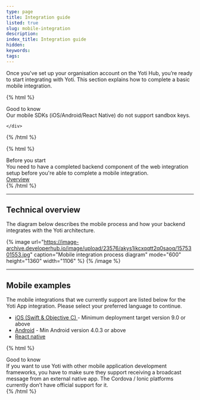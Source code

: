 ```yaml
---
type: page
title: Integration guide
listed: true
slug: mobile-integration
description: 
index_title: Integration guide
hidden: 
keywords: 
tags: 
---
```


Once you've set up your organisation account on the Yoti Hub, you’re ready to start integrating with Yoti. This section explains how to complete a basic mobile integration.

{% html %}
<div class="alert-GTK">
    <div class="alert-title" id="GTK">
        Good to know
    </div>
    <div class="alert-text">
Our mobile SDKs (iOS/Android/React Native) do not support sandbox keys.    </div>
    <div class="alert-links"> 
      
    </div>
</div>
{% /html %}

{% html %}
<div class="alert-BYS">
   <div class="alert-title" id="BYS">
      Before you start
   </div>
   <div class="alert-text" >
      You need to have a completed backend component of the web integration setup before you're able to complete a mobile integration.
   </div>
   <div class="alert-links"> 
         <a  target="_self" href="https://developers.yoti.com/digital-id/integration-guide">Overview</a>
   </div>
</div>
{% /html %}

---

## Technical overview

The diagram below describes the mobile process and how your backend integrates with the Yoti architecture.

{% image url="https://image-archive.developerhub.io/image/upload/23576/akys1ikcxqqtt2q0saoq/1575301553.jpg" caption="Mobile integration process diagram" mode="600" height="1360" width="1106" %}
{% /image %}

---

## Mobile examples

The mobile integrations that we currently support are listed below for the Yoti App integration. Please select your preferred language to continue.

- [iOS (Swift & Objective C) ](https://github.com/getyoti/ios-sdk-button)- Minimum deployment target version 9.0 or above
- [Android](https://github.com/getyoti/android-sdk-button) - Min Android version 4.0.3 or above
- [React native](https://github.com/getyoti/react-native-sdk-button)

{% html %}
<div class="alert-GTK">
    <div class="alert-title" id="GTK">
        Good to know
    </div>
    <div class="alert-text">
If you want to use Yoti with other mobile application development frameworks, you have to make sure they support receiving a broadcast message from an external native app. The Cordova / Ionic platforms currently don’t have official support for it.
    </div>
</div>
{% /html %}
